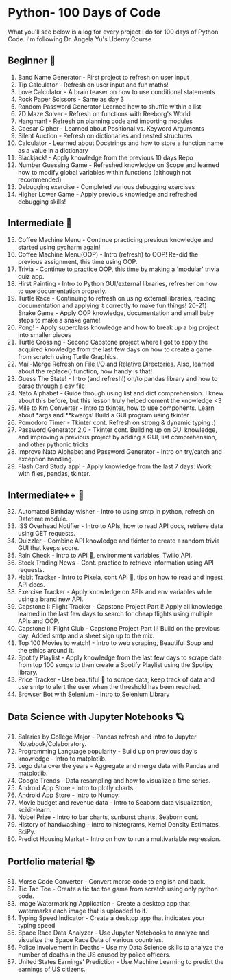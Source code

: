 # Python- 100 Days of Code

What you'll see below is a log for every project I do for 100 days of Python Code. I'm following Dr. Angela Yu's Udemy Course

## Beginner 🐣

1) Band Name Generator - First project to refresh on user input
2) Tip Calculator - Refresh on user input and fun maths!
3) Love Calculator - A brain teaser on how to use conditional statements
4) Rock Paper Scissors - Same as day 3
5) Random Password Generator 	Learned how to shuffle within a list
6) 2D Maze Solver - Refresh on functions with Reeborg's World
7) Hangman! - Refresh on planning code and importing modules
8) Caesar Cipher -	Learned about Positional vs. Keyword Arguments
9) Silent Auction - Refresh on dictionaries and nested structures
10) Calculator 	- Learned about Docstrings and how to store a function name as a value in a dictionary
11) Blackjack! - Apply knowledge from the previous 10 days 	Repo
12) Number Guessing Game - Refreshed knowledge on Scope and learned how to modify global variables within functions (although not recommended)
13) Debugging exercise - Completed various debugging exercises
14) Higher Lower Game - Apply previous knowledge and refreshed debugging skills!

## Intermediate 🐥

15)	Coffee Machine Menu - Continue practicing previous knowledge and started using pycharm again!
16)	Coffee Machine Menu(OOP) - Intro (refresh) to OOP! Re-did the previous assignment, this time using OOP. 
17)	Trivia - Continue to practice OOP, this time by making a 'modular' trivia quiz app.
18)	Hirst Painting - Intro to Python GUI/external libraries, refresher on how to use documentation properly.
19)	Turtle Race - Continuing to refresh on using external libraries, reading documentation and applying it correctly to make fun things!
20-21) Snake Game - Apply OOP knowledge, documentation and small baby steps to make a snake game! 
22)	Pong! - Apply superclass knowledge and how to break up a big project into smaller pieces
23)	Turtle Crossing - Second Capstone project where I got to apply the acquired knowledge from the last few days on how to create a game from scratch using Turtle Graphics.
24)	Mail-Merge 	Refresh on File I/O and Relative Directories. Also, learned about the replace() function, how handy is that!
25)	Guess The State! - Intro (and refresh!) on/to pandas library and how to parse through a csv file
26)	Nato Alphabet - Guide through using list and dict comprehension. I knew about this before, but this lesson truly helped cement the knowledge <3
27)	Mile to Km Converter - Intro to tkinter, how to use components. Learn about *args and **kwargs! Build a GUI program using tkinter
28)	Pomodoro Timer - Tkinter cont. Refresh on strong & dynamic typing :)
29)	Password Generator 2.0 - Tkinter cont. Building up on GUi knowledge, and improving a previous project by adding a GUI, list comprehension, and other pythonic tricks
30) Improve Nato Alphabet and Password Generator - Intro on try/catch and exception handling.
31) Flash Card Study app! - Apply knowledge from the last 7 days: Work with files, pandas, tkinter. 

## Intermediate++ 🐤

32)	Automated Birthday wisher - Intro to using smtp in python, refresh on Datetime module. 
33)	ISS Overhead Notifier - Intro to APIs, how to read API docs, retrieve data using GET requests. 
34)	Quizzler - Combine API knowledge and tkinter to create a random trivia GUI that keeps score. 
35)	Rain Check - Intro to API 🔑, environment variables, Twilio API. 
36)	Stock Trading News - Cont. practice to retrieve information using API requests. 
37)	Habit Tracker - Intro to Pixela, cont API 🔑, tips on how to read and ingest API docs. 
38)	Exercise Tracker - Apply knowledge on APIs and env variables while using a brand new API. 
39)	Capstone I: Flight Tracker - Capstone Project Part I! Apply all knowledge learned in the last few days to search for cheap flights using multiple APIs and OOP.
40)	Capstone II: Flight Club - Capstone Project Part II! Build on the previous day. Added smtp and a sheet sign up to the mix.
45) Top 100 Movies to watch! - Intro to web scraping, Beautiful Soup and the ethics around it.
46) Spotify Playlist - Apply knowledge from the last few days to scrape data from top 100 songs to then create a Spotify Playlist using the Spotipy library.
47) Price Tracker - Use beautiful 🥣 to scrape data, keep track of data and use smtp to alert the user when the threshold has been reached.
48) Browser Bot with Selenium - Intro to Selenium Library

## Data Science with Jupyter Notebooks 🪐

71) Salaries by College Major - Pandas refresh and intro to Jupyter Notebook/Colaboratory.
72) Programming Language popularity - Build up on previous day's knowledge - Intro to matplotlib. 
73) Lego data over the years - Aggregate and merge data with Pandas and matplotlib. 
74) Google Trends - Data resampling and how to visualize a time series. 
75) Android App Store - Intro to plotly charts. 
76) Android App Store - Intro to Numpy. 
77) Movie budget and revenue data - Intro to Seaborn data visualization, scikit-learn. 
78) Nobel Prize - Intro to bar charts, sunburst charts, Seaborn cont. 
79) History of handwashing - Intro to histograms, Kernel Density Estimates, SciPy. 
80) Predict Housing Market - Intro on how to run a multivariable regression.

## Portfolio material 📚

81) Morse Code Converter - Convert morse code to english and back.
83) Tic Tac Toe - Create a tic tac toe gama from scratch using only python code.
84) Image Watermarking Application - Create a desktop app that watermarks each image that is uploaded to it.
85) Typing Speed Indicator - Create a desktop app that indicates your typing speed
98) Space Race Data Analyzer - Use Jupyter Notebooks to analyze and visualize the Space Race Data of various countries.
99) Police Involvement in Deaths - Use my Data Science skills to analyze the number of deaths in the US caused by police officers.
100) United States Earnings' Prediction - Use Machine Learning to predict the earnings of US citizens.
